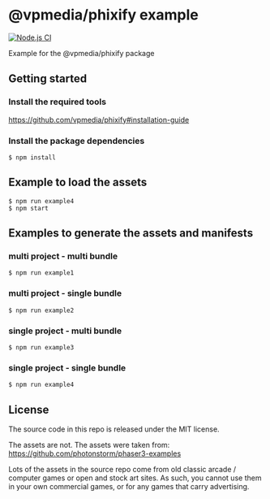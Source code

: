 # @vpmedia/phixify example

[![Node.js CI](https://github.com/vpmedia/phixify-example/actions/workflows/node.js.yml/badge.svg)](https://github.com/vpmedia/phixify-example/actions/workflows/node.js.yml)

Example for the @vpmedia/phixify package

## Getting started

### Install the required tools

https://github.com/vpmedia/phixify#installation-guide

### Install the package dependencies

    $ npm install

## Example to load the assets

    $ npm run example4
    $ npm start

## Examples to generate the assets and manifests

### multi project - multi bundle

    $ npm run example1

### multi project - single bundle

    $ npm run example2

### single project - multi bundle

    $ npm run example3

### single project - single bundle

    $ npm run example4

## License

The source code in this repo is released under the MIT license.

The assets are not.
The assets were taken from:
https://github.com/photonstorm/phaser3-examples

Lots of the assets in the source repo come from old classic arcade / computer games or open and stock art sites. As such, you cannot use them in your own commercial games, or for any games that carry advertising.
